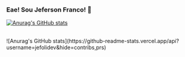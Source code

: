 ### Eae! Sou Jeferson Franco! 👋

[![Anurag's GitHub stats](https://github-readme-stats.vercel.app/api?username=jefolidev&show_icons=true)](https://github.com/jefolidev/github-readme-stats)

<div style="display: inline_block"><br>
 ![Anurag's GitHub stats](https://github-readme-stats.vercel.app/api?username=jefolidev&hide=contribs,prs)
</div>


